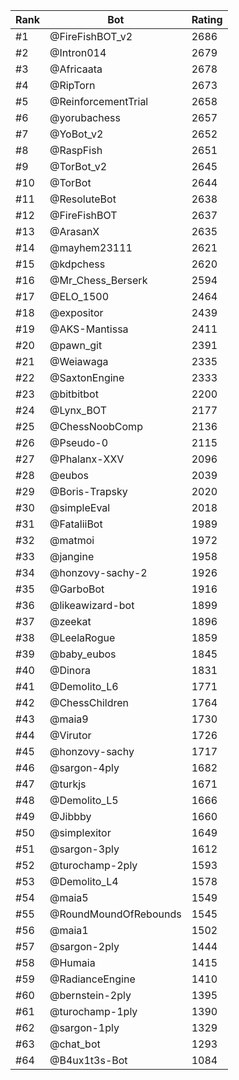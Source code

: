 Rank|Bot|Rating
---|---|---
#1|@FireFishBOT_v2|2686
#2|@Intron014|2679
#3|@Africaata|2678
#4|@RipTorn|2673
#5|@ReinforcementTrial|2658
#6|@yorubachess|2657
#7|@YoBot_v2|2652
#8|@RaspFish|2651
#9|@TorBot_v2|2645
#10|@TorBot|2644
#11|@ResoluteBot|2638
#12|@FireFishBOT|2637
#13|@ArasanX|2635
#14|@mayhem23111|2621
#15|@kdpchess|2620
#16|@Mr_Chess_Berserk|2594
#17|@ELO_1500|2464
#18|@expositor|2439
#19|@AKS-Mantissa|2411
#20|@pawn_git|2391
#21|@Weiawaga|2335
#22|@SaxtonEngine|2333
#23|@bitbitbot|2200
#24|@Lynx_BOT|2177
#25|@ChessNoobComp|2136
#26|@Pseudo-0|2115
#27|@Phalanx-XXV|2096
#28|@eubos|2039
#29|@Boris-Trapsky|2020
#30|@simpleEval|2018
#31|@FataliiBot|1989
#32|@matmoi|1972
#33|@jangine|1958
#34|@honzovy-sachy-2|1926
#35|@GarboBot|1916
#36|@likeawizard-bot|1899
#37|@zeekat|1896
#38|@LeelaRogue|1859
#39|@baby_eubos|1845
#40|@Dinora|1831
#41|@Demolito_L6|1771
#42|@ChessChildren|1764
#43|@maia9|1730
#44|@Virutor|1726
#45|@honzovy-sachy|1717
#46|@sargon-4ply|1682
#47|@turkjs|1671
#48|@Demolito_L5|1666
#49|@Jibbby|1660
#50|@simplexitor|1649
#51|@sargon-3ply|1612
#52|@turochamp-2ply|1593
#53|@Demolito_L4|1578
#54|@maia5|1549
#55|@RoundMoundOfRebounds|1545
#56|@maia1|1502
#57|@sargon-2ply|1444
#58|@Humaia|1415
#59|@RadianceEngine|1410
#60|@bernstein-2ply|1395
#61|@turochamp-1ply|1390
#62|@sargon-1ply|1329
#63|@chat_bot|1293
#64|@B4ux1t3s-Bot|1084
